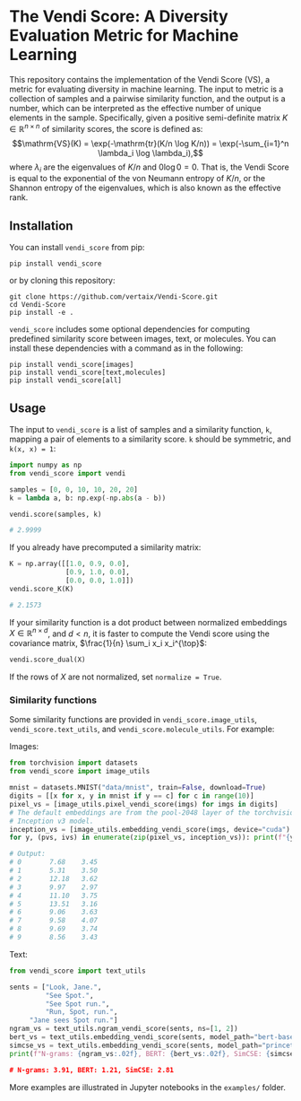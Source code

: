 # The Vendi Score: A Diversity Evaluation Metric for Machine Learning

This repository contains the implementation of the Vendi Score (VS), a metric for evaluating diversity in machine learning.
The input to metric is a collection of samples and a pairwise similarity function, and the output is a number, which can be interpreted as the effective number of unique elements in the sample.
Specifically, given a positive semi-definite matrix $K \in \mathbb{R}^{n \times n}$ of similarity scores, the score is defined as:
$$\mathrm{VS}(K) = \exp(-\mathrm{tr}(K/n \log K/n)) = \exp(-\sum_{i=1}^n \lambda_i \log \lambda_i),$$
where $\lambda_i$ are the eigenvalues of $K/n$ and $0 \log 0 = 0$.
That is, the Vendi Score is equal to the exponential of the von Neumann entropy of $K/n$, or the Shannon entropy of the eigenvalues, which is also known as the effective rank.


## Installation

You can install `vendi_score` from pip:
```
pip install vendi_score
```
or by cloning this repository:
```
git clone https://github.com/vertaix/Vendi-Score.git
cd Vendi-Score
pip install -e .
```
`vendi_score` includes some optional dependencies for computing predefined similarity score between images, text, or molecules. You can install these dependencies with a command as in the following:
```
pip install vendi_score[images]
pip install vendi_score[text,molecules]
pip install vendi_score[all]
```

## Usage

The input to `vendi_score` is a list of samples and a similarity function, `k`, mapping a pair of elements to a similarity score. `k` should be symmetric, and `k(x, x) = 1`:
```python
import numpy as np
from vendi_score import vendi

samples = [0, 0, 10, 10, 20, 20]
k = lambda a, b: np.exp(-np.abs(a - b))

vendi.score(samples, k)

# 2.9999
```
If you already have precomputed a similarity matrix:
```python
K = np.array([[1.0, 0.9, 0.0],
              [0.9, 1.0, 0.0],
              [0.0, 0.0, 1.0]])
vendi.score_K(K)

# 2.1573
```
If your similarity function is a dot product between normalized
embeddings $X\in\mathbb{R}^{n\times d}$, and $d < n$, it is faster
to compute the Vendi score using the covariance matrix,
$\frac{1}{n} \sum_i x_i x_i^{\top}$:
```python
vendi.score_dual(X)
```
If the rows of $X$ are not normalized, set `normalize = True`.


### Similarity functions

Some similarity functions are provided in `vendi_score.image_utils`, `vendi_score.text_utils`, and `vendi_score.molecule_utils`. For example:

Images:
```python
from torchvision import datasets
from vendi_score import image_utils

mnist = datasets.MNIST("data/mnist", train=False, download=True)
digits = [[x for x, y in mnist if y == c] for c in range(10)]
pixel_vs = [image_utils.pixel_vendi_score(imgs) for imgs in digits]
# The default embeddings are from the pool-2048 layer of the torchvision
# Inception v3 model.
inception_vs = [image_utils.embedding_vendi_score(imgs, device="cuda") for imgs in digits]
for y, (pvs, ivs) in enumerate(zip(pixel_vs, inception_vs)): print(f"{y}\t{pvs:.02f}\t{ivs:02f}")

# Output:
# 0       7.68    3.45
# 1       5.31    3.50
# 2       12.18   3.62
# 3       9.97    2.97
# 4       11.10   3.75
# 5       13.51   3.16
# 6       9.06    3.63
# 7       9.58    4.07
# 8       9.69    3.74
# 9       8.56    3.43
```

Text:
```python
from vendi_score import text_utils

sents = ["Look, Jane.",
         "See Spot.",
         "See Spot run.",
         "Run, Spot, run.",
	 "Jane sees Spot run."]
ngram_vs = text_utils.ngram_vendi_score(sents, ns=[1, 2])
bert_vs = text_utils.embedding_vendi_score(sents, model_path="bert-base-uncased")
simcse_vs = text_utils.embedding_vendi_score(sents, model_path="princeton-nlp/unsup-simcse-bert-base-uncased")
print(f"N-grams: {ngram_vs:.02f}, BERT: {bert_vs:.02f}, SimCSE: {simcse_vs:.02f})

# N-grams: 3.91, BERT: 1.21, SimCSE: 2.81
```

More examples are illustrated in Jupyter notebooks in the `examples/` folder.
